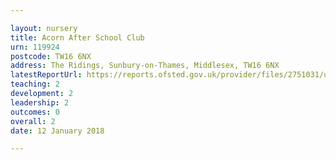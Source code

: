 ```yaml
---

layout: nursery
title: Acorn After School Club
urn: 119924
postcode: TW16 6NX
address: The Ridings, Sunbury-on-Thames, Middlesex, TW16 6NX
latestReportUrl: https://reports.ofsted.gov.uk/provider/files/2751031/urn/119924.pdf
teaching: 2
development: 2
leadership: 2
outcomes: 0
overall: 2
date: 12 January 2018

---
```

